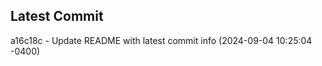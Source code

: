 
## Latest Commit
a16c18c - Update README with latest commit info (2024-09-04 10:25:04 -0400) <Yunxi-Zhou>
